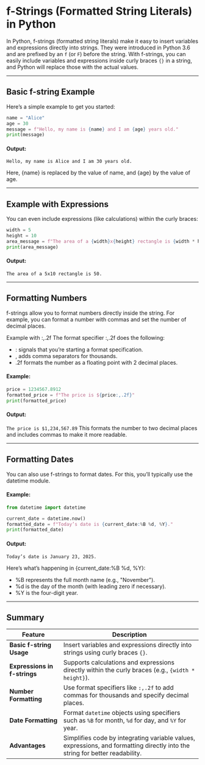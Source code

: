# f-Strings (Formatted String Literals) in Python

In Python, f-strings (formatted string literals) make it easy to insert variables and expressions directly into strings. They were introduced in Python 3.6 and are prefixed by an `f` (or `F`) before the string. With f-strings, you can easily include variables and expressions inside curly braces `{}` in a string, and Python will replace those with the actual values.

---

## Basic f-string Example

Here’s a simple example to get you started:

```python
name = "Alice"
age = 30
message = f"Hello, my name is {name} and I am {age} years old."
print(message)
```
#### Output:
```Hello, my name is Alice and I am 30 years old.```

Here, {name} is replaced by the value of name, and {age} by the value of age.

---

## Example with Expressions

You can even include expressions (like calculations) within the curly braces:
```python
width = 5
height = 10
area_message = f"The area of a {width}x{height} rectangle is {width * height}."
print(area_message)
```
#### Output:
```The area of a 5x10 rectangle is 50.```

---

## Formatting Numbers

f-strings allow you to format numbers directly inside the string. For example, you can format a number with commas and set the number of decimal places.

Example with :,.2f
The format specifier :,.2f does the following:

- : signals that you’re starting a format specification.
- , adds comma separators for thousands.
- .2f formats the number as a floating point with 2 decimal places.

#### Example:
```python
price = 1234567.8912
formatted_price = f"The price is ${price:,.2f}"
print(formatted_price)
```
#### Output:
```The price is $1,234,567.89```
This formats the number to two decimal places and includes commas to make it more readable.

---

## Formatting Dates

You can also use f-strings to format dates. For this, you’ll typically use the datetime module.

#### Example:
```python
from datetime import datetime

current_date = datetime.now()
formatted_date = f"Today’s date is {current_date:%B %d, %Y}."
print(formatted_date)
```
#### Output:
```Today’s date is January 23, 2025.```

Here’s what’s happening in {current_date:%B %d, %Y}:

- %B represents the full month name (e.g., "November").
- %d is the day of the month (with leading zero if necessary).
- %Y is the four-digit year.

---

## Summary

| **Feature**              | **Description**                                                                                                     |
|---------------------------|---------------------------------------------------------------------------------------------------------------------|
| **Basic f-string Usage**  | Insert variables and expressions directly into strings using curly braces `{}`.                                     |
| **Expressions in f-strings** | Supports calculations and expressions directly within the curly braces (e.g., `{width * height}`).                  |
| **Number Formatting**     | Use format specifiers like `:,.2f` to add commas for thousands and specify decimal places.                          |
| **Date Formatting**       | Format `datetime` objects using specifiers such as `%B` for month, `%d` for day, and `%Y` for year.                 |
| **Advantages**            | Simplifies code by integrating variable values, expressions, and formatting directly into the string for better readability. |

